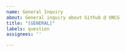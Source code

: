 ```yaml
---
name: General Inquiry
about: General inquiry about Github @ UNCG
title: "[GENERAL]"
labels: question
assignees: ''

---
```



